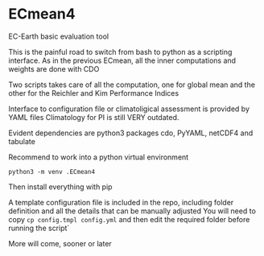 # ECmean4
EC-Earth basic evaluation tool

This is the painful road to switch from bash to python as a scripting interface.
As in the previous ECmean, all the inner computations and weights are done with CDO

Two scripts takes care of all the computation, one for global mean and the other for the Reichler and Kim Performance Indices

Interface to configuration file or climatoligical assessment is provided by YAML files
Climatology for PI is still VERY outdated.

Evident dependencies are python3 packages cdo, PyYAML, netCDF4 and tabulate

Recommend to work into a python virtual environment

`python3 -m venv .ECmean4`

Then install everything with pip

A template configuration file is included in the repo, including folder definition and all the details that can be manually adjusted
You will need to copy `cp config.tmpl config.yml` and then edit the required folder before running the script`

More will come, sooner or later

